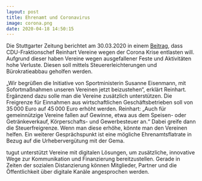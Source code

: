```yaml
---
layout: post
title: Ehrenamt und Coronavirus
image: corona.png
date: 2020-04-18 14:50:15
---
```


Die Stuttgarter Zeitung berichtet am 30.03.2020 in einem [Beitrag](https://www.stuttgarter-zeitung.de/inhalt.ehrenamt-und-coronavirus-cdu-fraktionschef-reinhart-will-vereine-wegen-corona-entlasten.e0b39a01-f4a2-4ec7-b9f6-f089dc96abf1.html), dass CDU-Fraktionschef Reinhart Vereine wegen der Corona Krise entlasten will. Aufgrund dieser haben Vereine wegen ausgefallener Feste und Aktivitäten hohe Verluste. Diesen soll mittels Steuererleichterungen und Bürokratieabbau geholfen werden.  

„Wir begrüßen die Initiative von Sportministerin Susanne Eisenmann, mit Sofortmaßnahmen unseren Vereinen jetzt beizustehen“, erklärt Reinhart. Ergänzend dazu solle man die Vereine zusätzlich unterstützen. Die Freigrenze für Einnahmen aus wirtschaftlichen Geschäftsbetrieben soll von 35 000 Euro auf 45 000 Euro erhöht werden. Reinhart: „Auch für gemeinnützige Vereine fallen auf Gewinne, etwa aus dem Speisen- oder Getränkeverkauf, Körperschafts- und Gewerbesteuer an.“ Dabei greife dann die Steuerfreigrenze. Wenn man diese erhöhe, könnte man den Vereinen helfen. Ein weiterer Gesprächspunkt ist eine mögliche Ehrenamtsflatrate in Bezug auf die Urhebervergütung mit der Gema. 

tugut unterstützt Vereine mit digitalen Lösungen, um zusätzliche, innovative Wege zur Kommunikation und Finanzierung bereitzustellen. Gerade in Zeiten der sozialen Distanzierung können Mitglieder, Partner und die Öffentlichkeit über digitale Kanäle angesprochen werden.
